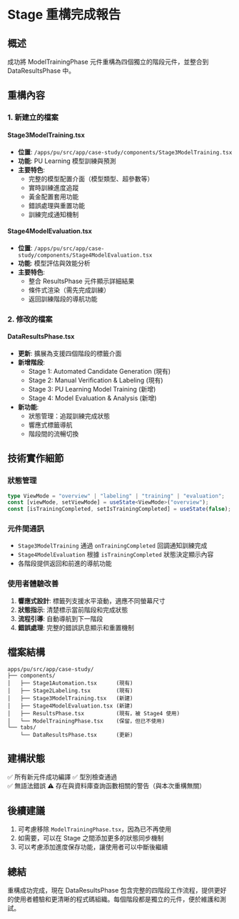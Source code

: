 # Stage 重構完成報告

## 概述
成功將 ModelTrainingPhase 元件重構為四個獨立的階段元件，並整合到 DataResultsPhase 中。

## 重構內容

### 1. 新建立的檔案

#### Stage3ModelTraining.tsx
- **位置**: `/apps/pu/src/app/case-study/components/Stage3ModelTraining.tsx`
- **功能**: PU Learning 模型訓練與預測
- **主要特色**:
  - 完整的模型配置介面（模型類型、超參數等）
  - 實時訓練進度追蹤
  - 黃金配置套用功能
  - 錯誤處理與重置功能
  - 訓練完成通知機制

#### Stage4ModelEvaluation.tsx
- **位置**: `/apps/pu/src/app/case-study/components/Stage4ModelEvaluation.tsx`
- **功能**: 模型評估與效能分析
- **主要特色**:
  - 整合 ResultsPhase 元件顯示詳細結果
  - 條件式渲染（需先完成訓練）
  - 返回訓練階段的導航功能

### 2. 修改的檔案

#### DataResultsPhase.tsx
- **更新**: 擴展為支援四個階段的標籤介面
- **新增階段**:
  - Stage 1: Automated Candidate Generation (現有)
  - Stage 2: Manual Verification & Labeling (現有)  
  - Stage 3: PU Learning Model Training (新增)
  - Stage 4: Model Evaluation & Analysis (新增)
- **新功能**:
  - 狀態管理：追蹤訓練完成狀態
  - 響應式標籤導航
  - 階段間的流暢切換

## 技術實作細節

### 狀態管理
```typescript
type ViewMode = "overview" | "labeling" | "training" | "evaluation";
const [viewMode, setViewMode] = useState<ViewMode>("overview");
const [isTrainingCompleted, setIsTrainingCompleted] = useState(false);
```

### 元件間通訊
- `Stage3ModelTraining` 通過 `onTrainingCompleted` 回調通知訓練完成
- `Stage4ModelEvaluation` 根據 `isTrainingCompleted` 狀態決定顯示內容
- 各階段提供返回和前進的導航功能

### 使用者體驗改善
1. **響應式設計**: 標籤列支援水平滾動，適應不同螢幕尺寸
2. **狀態指示**: 清楚標示當前階段和完成狀態  
3. **流程引導**: 自動導航到下一階段
4. **錯誤處理**: 完整的錯誤訊息顯示和重置機制

## 檔案結構

```
apps/pu/src/app/case-study/
├── components/
│   ├── Stage1Automation.tsx      (現有)
│   ├── Stage2Labeling.tsx        (現有)
│   ├── Stage3ModelTraining.tsx   (新建)
│   ├── Stage4ModelEvaluation.tsx (新建)
│   ├── ResultsPhase.tsx          (現有，被 Stage4 使用)
│   └── ModelTrainingPhase.tsx    (保留，但已不使用)
└── tabs/
    └── DataResultsPhase.tsx      (更新)
```

## 建構狀態
✅ 所有新元件成功編譯
✅ 型別檢查通過  
✅ 無語法錯誤
⚠️  存在與資料庫查詢函數相關的警告（與本次重構無關）

## 後續建議
1. 可考慮移除 `ModelTrainingPhase.tsx`，因為已不再使用
2. 如需要，可以在 Stage 之間添加更多的狀態同步機制
3. 可以考慮添加進度保存功能，讓使用者可以中斷後繼續

## 總結
重構成功完成，現在 DataResultsPhase 包含完整的四階段工作流程，提供更好的使用者體驗和更清晰的程式碼組織。每個階段都是獨立的元件，便於維護和測試。
